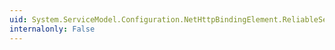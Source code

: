 ```yaml
---
uid: System.ServiceModel.Configuration.NetHttpBindingElement.ReliableSession
internalonly: False
---
```

